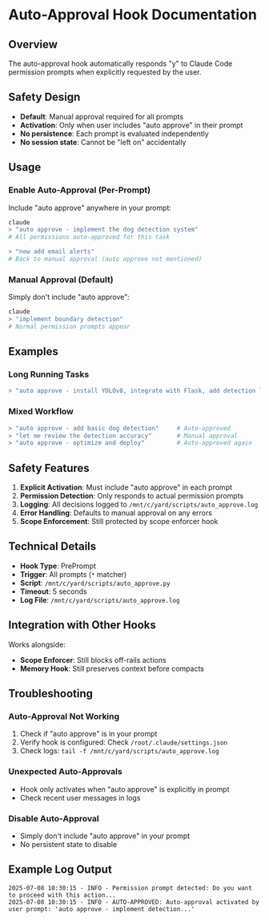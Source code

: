 # Auto-Approval Hook Documentation

## Overview
The auto-approval hook automatically responds "y" to Claude Code permission prompts when explicitly requested by the user.

## Safety Design
- **Default**: Manual approval required for all prompts
- **Activation**: Only when user includes "auto approve" in their prompt
- **No persistence**: Each prompt is evaluated independently
- **No session state**: Cannot be "left on" accidentally

## Usage

### Enable Auto-Approval (Per-Prompt)
Include "auto approve" anywhere in your prompt:
```bash
claude
> "auto approve - implement the dog detection system"
# All permissions auto-approved for this task

> "now add email alerts"
# Back to manual approval (auto approve not mentioned)
```

### Manual Approval (Default)
Simply don't include "auto approve":
```bash
claude  
> "implement boundary detection"
# Normal permission prompts appear
```

## Examples

### Long Running Tasks
```bash
> "auto approve - install YOLOv8, integrate with Flask, add detection logic, test everything, and commit when working"
```

### Mixed Workflow
```bash
> "auto approve - add basic dog detection"     # Auto-approved
> "let me review the detection accuracy"       # Manual approval
> "auto approve - optimize and deploy"         # Auto-approved again
```

## Safety Features

1. **Explicit Activation**: Must include "auto approve" in each prompt
2. **Permission Detection**: Only responds to actual permission prompts
3. **Logging**: All decisions logged to `/mnt/c/yard/scripts/auto_approve.log`
4. **Error Handling**: Defaults to manual approval on any errors
5. **Scope Enforcement**: Still protected by scope enforcer hook

## Technical Details

- **Hook Type**: PrePrompt
- **Trigger**: All prompts (`*` matcher)
- **Script**: `/mnt/c/yard/scripts/auto_approve.py`
- **Timeout**: 5 seconds
- **Log File**: `/mnt/c/yard/scripts/auto_approve.log`

## Integration with Other Hooks

Works alongside:
- **Scope Enforcer**: Still blocks off-rails actions
- **Memory Hook**: Still preserves context before compacts

## Troubleshooting

### Auto-Approval Not Working
1. Check if "auto approve" is in your prompt
2. Verify hook is configured: Check `/root/.claude/settings.json`
3. Check logs: `tail -f /mnt/c/yard/scripts/auto_approve.log`

### Unexpected Auto-Approvals
- Hook only activates when "auto approve" is explicitly in prompt
- Check recent user messages in logs

### Disable Auto-Approval
- Simply don't include "auto approve" in your prompt
- No persistent state to disable

## Example Log Output
```
2025-07-08 10:30:15 - INFO - Permission prompt detected: Do you want to proceed with this action...
2025-07-08 10:30:15 - INFO - AUTO-APPROVED: Auto-approval activated by user prompt: 'auto approve - implement detection...'
```